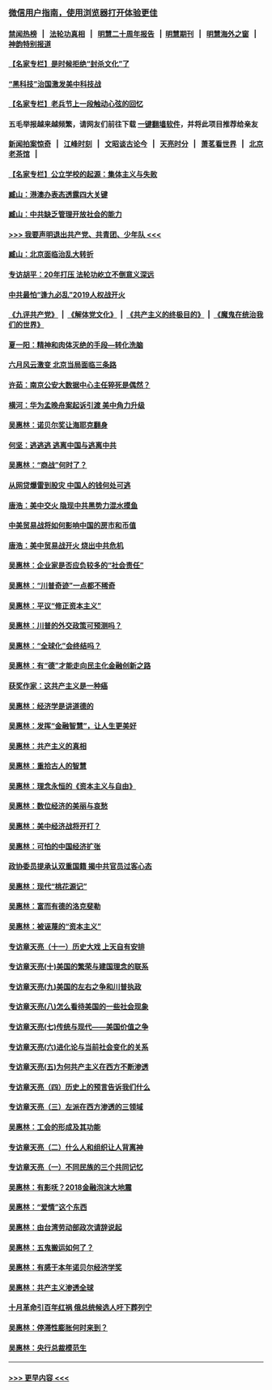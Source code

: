 ### [微信用户指南，使用浏览器打开体验更佳](https://github.com/gfw-breaker/banned-news1/blob/master/indexes/wechat-guide.md?t=0)
#### [禁闻热榜](热点新闻.md?t=0)  &nbsp;&nbsp;|&nbsp;&nbsp; [法轮功真相](https://github.com/gfw-breaker/truth/blob/master/README.md?t=0) &nbsp;&nbsp;|&nbsp;&nbsp; [明慧二十周年报告](https://github.com/gfw-breaker/mh-reports/blob/master/README.md?t=0) &nbsp;&nbsp;|&nbsp;&nbsp;[明慧期刊](https://github.com/gfw-breaker/mh-qikan) &nbsp;&nbsp;|&nbsp;&nbsp; [明慧海外之窗](https://github.com/gfw-breaker/mh-news/blob/master/README.md?t=0) &nbsp;&nbsp;|&nbsp;&nbsp; [神韵特别报道](https://github.com/gfw-breaker/mh-news/blob/master/shenyun.md?t=0)
#### [【名家专栏】是时候拒绝“封杀文化”了](../pages/nsc423/n11814093.md?t=02121555) 
#### [“黑科技”治国激发美中科技战](../pages/nsc423/n11638056.md?t=02121555) 
#### [【名家专栏】老兵节上一段触动心弦的回忆](../pages/nsc423/n11646016.md?t=02121555) 
#### 五毛举报越来越频繁，请网友们前往下载 [一键翻墙软件](https://github.com/gfw-breaker/ssr-accounts)，并将此项目推荐给亲友
#### [新闻拍案惊奇](https://github.com/gfw-breaker/banned-news1/blob/master/pages/link4.md) &nbsp;&nbsp;|&nbsp;&nbsp; [江峰时刻](https://github.com/gfw-breaker/banned-news1/blob/master/pages/link4.md) &nbsp;&nbsp;|&nbsp;&nbsp; [文昭谈古论今](https://github.com/gfw-breaker/banned-news1/blob/master/pages/link4.md) &nbsp;&nbsp;|&nbsp;&nbsp; [天亮时分](https://github.com/gfw-breaker/banned-news1/blob/master/pages/link4.md) &nbsp;&nbsp;|&nbsp;&nbsp; [萧茗看世界](https://github.com/gfw-breaker/banned-news1/blob/master/pages/link4.md) &nbsp;&nbsp;|&nbsp;&nbsp; [北京老茶馆](https://github.com/gfw-breaker/banned-news1/blob/master/pages/link4.md) &nbsp;&nbsp;|&nbsp;&nbsp; 
#### [【名家专栏】公立学校的起源：集体主义与失败](../pages/nsc423/n11601833.md?t=02121555) 
#### [臧山：港澳办表态透露四大关键](../pages/nsc423/n11421628.md?t=02121555) 
#### [臧山：中共缺乏管理开放社会的能力](../pages/nsc423/n11407457.md?t=02121555) 
#### [>>> 我要声明退出共产党、共青团、少年队 <<<](https://github.com/begood0513/goodnews/blob/master/quit/letter.md) 
#### [臧山：北京面临治乱大转折](../pages/nsc423/n11406895.md?t=02121555) 
#### [专访胡平：20年打压 法轮功屹立不倒意义深远](../pages/nsc423/n11398800.md?t=02121555) 
#### [中共最怕“逢九必乱”2019人权战开火](../pages/nsc423/n11385248.md?t=02121555) 
#### [《九评共产党》](https://github.com/begood0513/9ping.md/blob/master/README.md) &nbsp;|&nbsp; [《解体党文化》](../../../../jtdwh.md/blob/master/README.md)  &nbsp;|&nbsp; [《共产主义的终极目的》](../../../../gczydzjmd.md/blob/master/README.md) &nbsp;|&nbsp; [《魔鬼在统治我们的世界》](../../../../mgztzwmdsj.md/blob/master/README.md) 
#### [夏一阳：精神和肉体灭绝的手段—转化洗脑](../pages/nsc423/n11368250.md?t=02121555) 
#### [六月风云激变 北京当局面临三条路](../pages/nsc423/n11313668.md?t=02121555) 
#### [许茹：南京公安大数据中心主任猝死是偶然？](../pages/nsc423/n11064744.md?t=02121555) 
#### [横河：华为孟晚舟案起诉引渡 美中角力升级](../pages/nsc423/n11027230.md?t=02121555) 
#### [吴惠林：诺贝尔奖让海耶克翻身](../pages/nsc423/n10890049.md?t=02121555) 
#### [何坚：逃逃逃 逃离中国与逃离中共](../pages/nsc423/n10592891.md?t=02121555) 
#### [吴惠林：“商战”何时了？](../pages/nsc423/n10573558.md?t=02121555) 
#### [从网贷爆雷到股灾 中国人的钱何处可逃](../pages/nsc423/n10572800.md?t=02121555) 
#### [唐浩：美中交火 隐现中共黑势力混水摸鱼](../pages/nsc423/n10544040.md?t=02121555) 
#### [中美贸易战将如何影响中国的房市和币值](../pages/nsc423/n10543697.md?t=02121555) 
#### [唐浩：美中贸易战开火 烧出中共危机](../pages/nsc423/n10540126.md?t=02121555) 
#### [吴惠林：企业家是否应负较多的“社会责任”](../pages/nsc423/n10535022.md?t=02121555) 
#### [吴惠林：“川普奇迹”一点都不稀奇](../pages/nsc423/n10512808.md?t=02121555) 
#### [吴惠林：平议“修正资本主义”](../pages/nsc423/n10495724.md?t=02121555) 
#### [吴惠林：川普的外交政策可预测吗？](../pages/nsc423/n10462387.md?t=02121555) 
#### [吴惠林：“全球化”会终结吗？](../pages/nsc423/n10452838.md?t=02121555) 
#### [吴惠林：有“德”才能走向民主化金融创新之路](../pages/nsc423/n10432292.md?t=02121555) 
#### [获奖作家：这共产主义是一种癌](../pages/nsc423/n10431541.md?t=02121555) 
#### [吴惠林：经济学是讲道德的](../pages/nsc423/n10398014.md?t=02121555) 
#### [吴惠林：发挥“金融智慧”，让人生更美好](../pages/nsc423/n10375019.md?t=02121555) 
#### [吴惠林：共产主义的真相](../pages/nsc423/n10351394.md?t=02121555) 
#### [吴惠林：重拾古人的智慧](../pages/nsc423/n10337691.md?t=02121555) 
#### [吴惠林：理念永恒的《资本主义与自由》](../pages/nsc423/n10316274.md?t=02121555) 
#### [吴惠林：数位经济的美丽与哀愁](../pages/nsc423/n10292946.md?t=02121555) 
#### [吴惠林：美中经济战将开打？](../pages/nsc423/n10258825.md?t=02121555) 
#### [吴惠林：可怕的中国经济扩张](../pages/nsc423/n10219147.md?t=02121555) 
#### [政协委员提承认双重国籍 揭中共官员过客心态](../pages/nsc423/n10208809.md?t=02121555) 
#### [吴惠林：现代“桃花源记”](../pages/nsc423/n10185234.md?t=02121555) 
#### [吴惠林：富而有德的洛克斐勒](../pages/nsc423/n10142264.md?t=02121555) 
#### [吴惠林：被诬蔑的“资本主义”](../pages/nsc423/n10124816.md?t=02121555) 
#### [专访章天亮（十一）历史大戏 上天自有安排](../pages/nsc423/n10094905.md?t=02121555) 
#### [专访章天亮(十)美国的繁荣与建国理念的联系](../pages/nsc423/n10094899.md?t=02121555) 
#### [专访章天亮(九)美国的左右之争和川普执政](../pages/nsc423/n10094889.md?t=02121555) 
#### [专访章天亮(八)怎么看待美国的一些社会现象](../pages/nsc423/n10094857.md?t=02121555) 
#### [专访章天亮(七)传统与现代——美国价值之争](../pages/nsc423/n10093140.md?t=02121555) 
#### [专访章天亮(六)进化论与当前社会变化的关系](../pages/nsc423/n10092036.md?t=02121555) 
#### [专访章天亮(五)为何共产主义在西方不断渗透](../pages/nsc423/n10083620.md?t=02121555) 
#### [专访章天亮（四）历史上的预言告诉我们什么](../pages/nsc423/n10083606.md?t=02121555) 
#### [专访章天亮（三）左派在西方渗透的三领域](../pages/nsc423/n10081115.md?t=02121555) 
#### [吴惠林：工会的形成及其功能](../pages/nsc423/n10080633.md?t=02121555) 
#### [专访章天亮（二）什么人和组织让人背离神](../pages/nsc423/n10076637.md?t=02121555) 
#### [专访章天亮（一）不同民族的三个共同记忆](../pages/nsc423/n10074188.md?t=02121555) 
#### [吴惠林：有影呒？2018金融泡沫大地震](../pages/nsc423/n10040534.md?t=02121555) 
#### [吴惠林：“爱情”这个东西](../pages/nsc423/n10019423.md?t=02121555) 
#### [吴惠林：由台湾劳动部政次请辞说起](../pages/nsc423/n9979679.md?t=02121555) 
#### [吴惠林：五鬼搬运如何了？](../pages/nsc423/n9925338.md?t=02121555) 
#### [吴惠林：有感于本年诺贝尔经济学奖](../pages/nsc423/n9871883.md?t=02121555) 
#### [吴惠林：共产主义渗透全球](../pages/nsc423/n9812748.md?t=02121555) 
#### [十月革命引百年红祸 俄总统候选人吁下葬列宁](../pages/nsc423/n9810182.md?t=02121555) 
#### [吴惠林：停滞性膨胀何时来到？](../pages/nsc423/n9764136.md?t=02121555) 
#### [吴惠林：央行总裁模范生](../pages/nsc423/n9728134.md?t=02121555) 

----
#### [ >>> 更早内容 <<< ](../indexes/nsc423-earlier.md)
